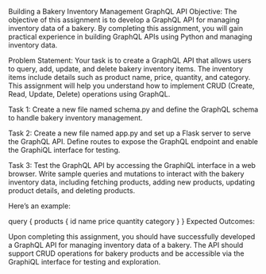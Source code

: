 Building a Bakery Inventory Management GraphQL API
Objective: The objective of this assignment is to develop a GraphQL API for managing inventory data of a bakery. By completing this assignment, you will gain practical experience in building GraphQL APIs using Python and managing inventory data.

Problem Statement: Your task is to create a GraphQL API that allows users to query, add, update, and delete bakery inventory items. The inventory items include details such as product name, price, quantity, and category. This assignment will help you understand how to implement CRUD (Create, Read, Update, Delete) operations using GraphQL.

Task 1: Create a new file named schema.py and define the GraphQL schema to handle bakery inventory management.

Task 2: Create a new file named app.py and set up a Flask server to serve the GraphQL API. Define routes to expose the GraphQL endpoint and enable the GraphiQL interface for testing.

Task 3: Test the GraphQL API by accessing the GraphiQL interface in a web browser. Write sample queries and mutations to interact with the bakery inventory data, including fetching products, adding new products, updating product details, and deleting products.

Here’s an example:

query {
  products {
    id
    name
    price
    quantity
    category
  }
}
Expected Outcomes:

Upon completing this assignment, you should have successfully developed a GraphQL API for managing inventory data of a bakery. The API should support CRUD operations for bakery products and be accessible via the GraphiQL interface for testing and exploration.